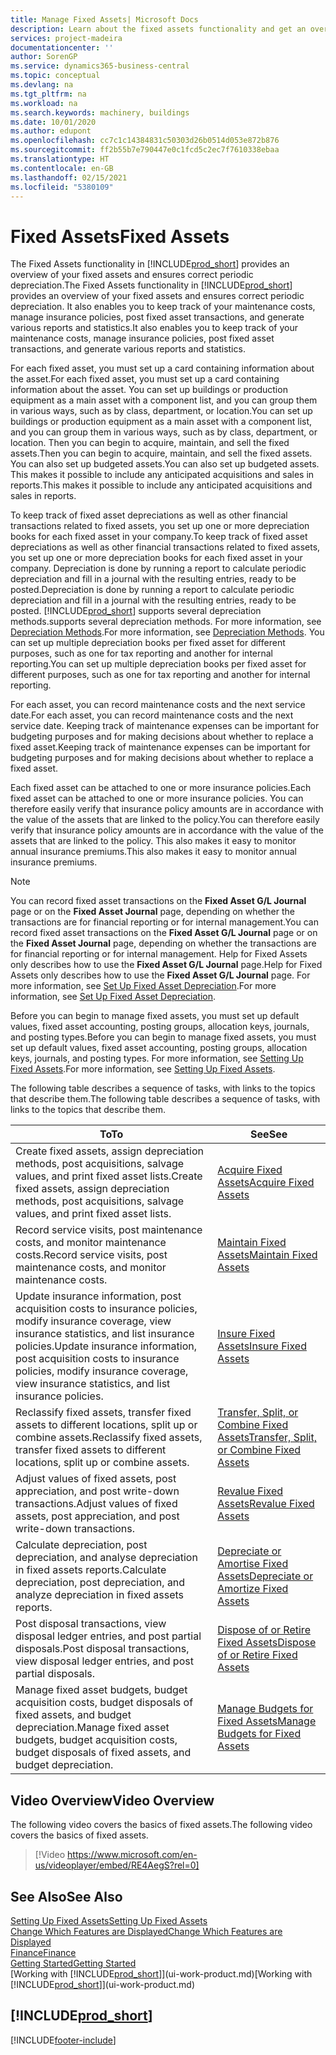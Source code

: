 ```yaml
---
title: Manage Fixed Assets| Microsoft Docs
description: Learn about the fixed assets functionality and get an overview of how to work with fixed assets.
services: project-madeira
documentationcenter: ''
author: SorenGP
ms.service: dynamics365-business-central
ms.topic: conceptual
ms.devlang: na
ms.tgt_pltfrm: na
ms.workload: na
ms.search.keywords: machinery, buildings
ms.date: 10/01/2020
ms.author: edupont
ms.openlocfilehash: cc7c1c14384831c50303d26b0514d053e872b876
ms.sourcegitcommit: ff2b55b7e790447e0c1fcd5c2ec7f7610338ebaa
ms.translationtype: HT
ms.contentlocale: en-GB
ms.lasthandoff: 02/15/2021
ms.locfileid: "5380109"
---
```

# <a name="fixed-assets"></a><span data-ttu-id="31479-103">Fixed Assets</span><span class="sxs-lookup"><span data-stu-id="31479-103">Fixed Assets</span></span>
<span data-ttu-id="31479-104">The Fixed Assets functionality in [!INCLUDE[prod_short](includes/prod_short.md)] provides an overview of your fixed assets and ensures correct periodic depreciation.</span><span class="sxs-lookup"><span data-stu-id="31479-104">The Fixed Assets functionality in [!INCLUDE[prod_short](includes/prod_short.md)] provides an overview of your fixed assets and ensures correct periodic depreciation.</span></span> <span data-ttu-id="31479-105">It also enables you to keep track of your maintenance costs, manage insurance policies, post fixed asset transactions, and generate various reports and statistics.</span><span class="sxs-lookup"><span data-stu-id="31479-105">It also enables you to keep track of your maintenance costs, manage insurance policies, post fixed asset transactions, and generate various reports and statistics.</span></span>

<span data-ttu-id="31479-106">For each fixed asset, you must set up a card containing information about the asset.</span><span class="sxs-lookup"><span data-stu-id="31479-106">For each fixed asset, you must set up a card containing information about the asset.</span></span> <span data-ttu-id="31479-107">You can set up buildings or production equipment as a main asset with a component list, and you can group them in various ways, such as by class, department, or location.</span><span class="sxs-lookup"><span data-stu-id="31479-107">You can set up buildings or production equipment as a main asset with a component list, and you can group them in various ways, such as by class, department, or location.</span></span> <span data-ttu-id="31479-108">Then you can begin to acquire, maintain, and sell the fixed assets.</span><span class="sxs-lookup"><span data-stu-id="31479-108">Then you can begin to acquire, maintain, and sell the fixed assets.</span></span> <span data-ttu-id="31479-109">You can also set up budgeted assets.</span><span class="sxs-lookup"><span data-stu-id="31479-109">You can also set up budgeted assets.</span></span> <span data-ttu-id="31479-110">This makes it possible to include any anticipated acquisitions and sales in reports.</span><span class="sxs-lookup"><span data-stu-id="31479-110">This makes it possible to include any anticipated acquisitions and sales in reports.</span></span>

<span data-ttu-id="31479-111">To keep track of fixed asset depreciations as well as other financial transactions related to fixed assets, you set up one or more depreciation books for each fixed asset in your company.</span><span class="sxs-lookup"><span data-stu-id="31479-111">To keep track of fixed asset depreciations as well as other financial transactions related to fixed assets, you set up one or more depreciation books for each fixed asset in your company.</span></span> <span data-ttu-id="31479-112">Depreciation is done by running a report to calculate periodic depreciation and fill in a journal with the resulting entries, ready to be posted.</span><span class="sxs-lookup"><span data-stu-id="31479-112">Depreciation is done by running a report to calculate periodic depreciation and fill in a journal with the resulting entries, ready to be posted.</span></span> [!INCLUDE[prod_short](includes/prod_short.md)] <span data-ttu-id="31479-113">supports several depreciation methods.</span><span class="sxs-lookup"><span data-stu-id="31479-113">supports several depreciation methods.</span></span> <span data-ttu-id="31479-114">For more information, see [Depreciation Methods](fa-depreciation-methods.md).</span><span class="sxs-lookup"><span data-stu-id="31479-114">For more information, see [Depreciation Methods](fa-depreciation-methods.md).</span></span> <span data-ttu-id="31479-115">You can set up multiple depreciation books per fixed asset for different purposes, such as one for tax reporting and another for internal reporting.</span><span class="sxs-lookup"><span data-stu-id="31479-115">You can set up multiple depreciation books per fixed asset for different purposes, such as one for tax reporting and another for internal reporting.</span></span>

<span data-ttu-id="31479-116">For each asset, you can record maintenance costs and the next service date.</span><span class="sxs-lookup"><span data-stu-id="31479-116">For each asset, you can record maintenance costs and the next service date.</span></span> <span data-ttu-id="31479-117">Keeping track of maintenance expenses can be important for budgeting purposes and for making decisions about whether to replace a fixed asset.</span><span class="sxs-lookup"><span data-stu-id="31479-117">Keeping track of maintenance expenses can be important for budgeting purposes and for making decisions about whether to replace a fixed asset.</span></span>

<span data-ttu-id="31479-118">Each fixed asset can be attached to one or more insurance policies.</span><span class="sxs-lookup"><span data-stu-id="31479-118">Each fixed asset can be attached to one or more insurance policies.</span></span> <span data-ttu-id="31479-119">You can therefore easily verify that insurance policy amounts are in accordance with the value of the assets that are linked to the policy.</span><span class="sxs-lookup"><span data-stu-id="31479-119">You can therefore easily verify that insurance policy amounts are in accordance with the value of the assets that are linked to the policy.</span></span> <span data-ttu-id="31479-120">This also makes it easy to monitor annual insurance premiums.</span><span class="sxs-lookup"><span data-stu-id="31479-120">This also makes it easy to monitor annual insurance premiums.</span></span>

> [!NOTE]  
>   <span data-ttu-id="31479-121">You can record fixed asset transactions on the **Fixed Asset G/L Journal** page or on the **Fixed Asset Journal** page, depending on whether the transactions are for financial reporting or for internal management.</span><span class="sxs-lookup"><span data-stu-id="31479-121">You can record fixed asset transactions on the **Fixed Asset G/L Journal** page or on the **Fixed Asset Journal** page, depending on whether the transactions are for financial reporting or for internal management.</span></span> <span data-ttu-id="31479-122">Help for Fixed Assets only describes how to use the **Fixed Asset G/L Journal** page.</span><span class="sxs-lookup"><span data-stu-id="31479-122">Help for Fixed Assets only describes how to use the **Fixed Asset G/L Journal** page.</span></span> <span data-ttu-id="31479-123">For more information, see [Set Up Fixed Asset Depreciation](fa-how-setup-depreciation.md).</span><span class="sxs-lookup"><span data-stu-id="31479-123">For more information, see [Set Up Fixed Asset Depreciation](fa-how-setup-depreciation.md).</span></span>

<span data-ttu-id="31479-124">Before you can begin to manage fixed assets, you must set up default values, fixed asset accounting, posting groups, allocation keys, journals, and posting types.</span><span class="sxs-lookup"><span data-stu-id="31479-124">Before you can begin to manage fixed assets, you must set up default values, fixed asset accounting, posting groups, allocation keys, journals, and posting types.</span></span> <span data-ttu-id="31479-125">For more information, see [Setting Up Fixed Assets](fa-setup.md).</span><span class="sxs-lookup"><span data-stu-id="31479-125">For more information, see [Setting Up Fixed Assets](fa-setup.md).</span></span>

<span data-ttu-id="31479-126">The following table describes a sequence of tasks, with links to the topics that describe them.</span><span class="sxs-lookup"><span data-stu-id="31479-126">The following table describes a sequence of tasks, with links to the topics that describe them.</span></span>

| <span data-ttu-id="31479-127">To</span><span class="sxs-lookup"><span data-stu-id="31479-127">To</span></span> | <span data-ttu-id="31479-128">See</span><span class="sxs-lookup"><span data-stu-id="31479-128">See</span></span> |
| --- | --- |
| <span data-ttu-id="31479-129">Create fixed assets, assign depreciation methods, post acquisitions, salvage values, and print fixed asset lists.</span><span class="sxs-lookup"><span data-stu-id="31479-129">Create fixed assets, assign depreciation methods, post acquisitions, salvage values, and print fixed asset lists.</span></span> |[<span data-ttu-id="31479-130">Acquire Fixed Assets</span><span class="sxs-lookup"><span data-stu-id="31479-130">Acquire Fixed Assets</span></span>](fa-how-acquire.md) |
| <span data-ttu-id="31479-131">Record service visits, post maintenance costs, and monitor maintenance costs.</span><span class="sxs-lookup"><span data-stu-id="31479-131">Record service visits, post maintenance costs, and monitor maintenance costs.</span></span> |[<span data-ttu-id="31479-132">Maintain Fixed Assets</span><span class="sxs-lookup"><span data-stu-id="31479-132">Maintain Fixed Assets</span></span>](fa-how-maintain.md) |
| <span data-ttu-id="31479-133">Update insurance information, post acquisition costs to insurance policies, modify insurance coverage, view insurance statistics, and list insurance policies.</span><span class="sxs-lookup"><span data-stu-id="31479-133">Update insurance information, post acquisition costs to insurance policies, modify insurance coverage, view insurance statistics, and list insurance policies.</span></span> |[<span data-ttu-id="31479-134">Insure Fixed Assets</span><span class="sxs-lookup"><span data-stu-id="31479-134">Insure Fixed Assets</span></span>](fa-how-insure.md) |
| <span data-ttu-id="31479-135">Reclassify fixed assets, transfer fixed assets to different locations, split up or combine assets.</span><span class="sxs-lookup"><span data-stu-id="31479-135">Reclassify fixed assets, transfer fixed assets to different locations, split up or combine assets.</span></span> |[<span data-ttu-id="31479-136">Transfer, Split, or Combine Fixed Assets</span><span class="sxs-lookup"><span data-stu-id="31479-136">Transfer, Split, or Combine Fixed Assets</span></span>](fa-how-trans-split-combine.md) |
| <span data-ttu-id="31479-137">Adjust values of fixed assets, post appreciation, and post write-down transactions.</span><span class="sxs-lookup"><span data-stu-id="31479-137">Adjust values of fixed assets, post appreciation, and post write-down transactions.</span></span> |[<span data-ttu-id="31479-138">Revalue Fixed Assets</span><span class="sxs-lookup"><span data-stu-id="31479-138">Revalue Fixed Assets</span></span>](fa-how-revalue.md) |
| <span data-ttu-id="31479-139">Calculate depreciation, post depreciation, and analyse depreciation in fixed assets reports.</span><span class="sxs-lookup"><span data-stu-id="31479-139">Calculate depreciation, post depreciation, and  analyze depreciation in fixed assets reports.</span></span> |[<span data-ttu-id="31479-140">Depreciate or Amortise Fixed Assets</span><span class="sxs-lookup"><span data-stu-id="31479-140">Depreciate or Amortize Fixed Assets</span></span>](fa-how-depreciate-amortize.md) |
| <span data-ttu-id="31479-141">Post disposal transactions, view disposal ledger entries, and post partial disposals.</span><span class="sxs-lookup"><span data-stu-id="31479-141">Post disposal transactions, view disposal ledger entries, and post partial disposals.</span></span> |[<span data-ttu-id="31479-142">Dispose of or Retire Fixed Assets</span><span class="sxs-lookup"><span data-stu-id="31479-142">Dispose of or Retire Fixed Assets</span></span>](fa-how-dispose-retire.md) |
| <span data-ttu-id="31479-143">Manage fixed asset budgets, budget acquisition costs, budget disposals of fixed assets, and budget depreciation.</span><span class="sxs-lookup"><span data-stu-id="31479-143">Manage fixed asset budgets, budget acquisition costs, budget disposals of fixed assets, and budget depreciation.</span></span> |[<span data-ttu-id="31479-144">Manage Budgets for Fixed Assets</span><span class="sxs-lookup"><span data-stu-id="31479-144">Manage Budgets for Fixed Assets</span></span>](fa-how-manage-budgets.md) |

## <a name="video-overview"></a><span data-ttu-id="31479-145">Video Overview</span><span class="sxs-lookup"><span data-stu-id="31479-145">Video Overview</span></span>
<span data-ttu-id="31479-146">The following video covers the basics of fixed assets.</span><span class="sxs-lookup"><span data-stu-id="31479-146">The following video covers the basics of fixed assets.</span></span>

> [!Video https://www.microsoft.com/en-us/videoplayer/embed/RE4AegS?rel=0]

## <a name="see-also"></a><span data-ttu-id="31479-147">See Also</span><span class="sxs-lookup"><span data-stu-id="31479-147">See Also</span></span>
[<span data-ttu-id="31479-148">Setting Up Fixed Assets</span><span class="sxs-lookup"><span data-stu-id="31479-148">Setting Up Fixed Assets</span></span>](fa-setup.md)  
[<span data-ttu-id="31479-149">Change Which Features are Displayed</span><span class="sxs-lookup"><span data-stu-id="31479-149">Change Which Features are Displayed</span></span>](ui-experiences.md)  
[<span data-ttu-id="31479-150">Finance</span><span class="sxs-lookup"><span data-stu-id="31479-150">Finance</span></span>](finance.md)  
[<span data-ttu-id="31479-151">Getting Started</span><span class="sxs-lookup"><span data-stu-id="31479-151">Getting Started</span></span>](product-get-started.md)  
<span data-ttu-id="31479-152">[Working with [!INCLUDE[prod_short](includes/prod_short.md)]](ui-work-product.md)</span><span class="sxs-lookup"><span data-stu-id="31479-152">[Working with [!INCLUDE[prod_short](includes/prod_short.md)]](ui-work-product.md)</span></span>

## [!INCLUDE[prod_short](includes/free_trial_md.md)]  
 


[!INCLUDE[footer-include](includes/footer-banner.md)]